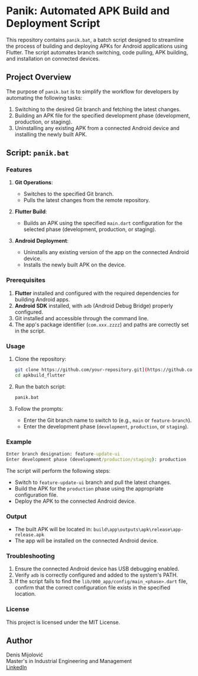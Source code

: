 # Panik: Automated APK Build and Deployment Script

This repository contains `panik.bat`, a batch script designed to streamline the process of building and deploying APKs for Android applications using Flutter. The script automates branch switching, code pulling, APK building, and installation on connected devices.

## Project Overview

The purpose of `panik.bat` is to simplify the workflow for developers by automating the following tasks:

1. Switching to the desired Git branch and fetching the latest changes.
2. Building an APK file for the specified development phase (development, production, or staging).
3. Uninstalling any existing APK from a connected Android device and installing the newly built APK.

## Script: `panik.bat`

### Features

1. **Git Operations**:
   - Switches to the specified Git branch.
   - Pulls the latest changes from the remote repository.

2. **Flutter Build**:
   - Builds an APK using the specified `main.dart` configuration for the selected phase (development, production, or staging).

3. **Android Deployment**:
   - Uninstalls any existing version of the app on the connected Android device.
   - Installs the newly built APK on the device.

### Prerequisites

1. **Flutter** installed and configured with the required dependencies for building Android apps.
2. **Android SDK** installed, with `adb` (Android Debug Bridge) properly configured.
3. Git installed and accessible through the command line.
4. The app's package identifier (`com.xxx.zzzz`) and paths are correctly set in the script.

### Usage

1. Clone the repository:

   ```bash
   git clone https://github.com/your-repository.git](https://github.com/Elentar13/apkbuild_flutter.git
   cd apkbuild_flutter
   ```

2. Run the batch script:

   ```cmd
   panik.bat
   ```

3. Follow the prompts:
   - Enter the Git branch name to switch to (e.g., `main` or `feature-branch`).
   - Enter the development phase (`development`, `production`, or `staging`).

### Example

```cmd
Enter branch designation: feature-update-ui
Enter development phase (development/production/staging): production
```

The script will perform the following steps:
- Switch to `feature-update-ui` branch and pull the latest changes.
- Build the APK for the `production` phase using the appropriate configuration file.
- Deploy the APK to the connected Android device.

### Output

- The built APK will be located in: `build\app\outputs\apk\release\app-release.apk`
- The app will be installed on the connected Android device.

### Troubleshooting

1. Ensure the connected Android device has USB debugging enabled.
2. Verify `adb` is correctly configured and added to the system's PATH.
3. If the script fails to find the `lib/000_app/config/main_<phase>.dart` file, confirm that the correct configuration file exists in the specified location.

### License

This project is licensed under the MIT License.

## Author

Denis Mijolović  
Master's in Industrial Engineering and Management  
[LinkedIn](https://www.linkedin.com/in/dmijolovic/)

